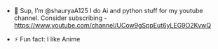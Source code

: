 - 👋 Sup, I’m @shauryaA125
I do Ai and python stuff for my youtube channel.
Consider subscribing - https://www.youtube.com/channel/UCow9gSppEut6yLEG9O2KvwQ


- ⚡ Fun fact: I like Anime

<!---
shauryaA125/shauryaA125 is a ✨ special ✨ repository because its `README.md` (this file) appears on your GitHub profile.
You can click the Preview link to take a look at your changes.
--->
